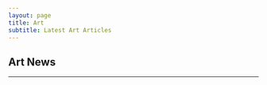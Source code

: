```yaml
---
layout: page
title: Art
subtitle: Latest Art Articles
---
```


<!-- publish0x art tags articles -->
<h2>Art News</h2><hr/>
<script src="https://www.publish0x.com/widget/code"></script><publish0x-posts-widget aff="4zbqpvkapr" posts-number="9" content-type="tag" content-ids="3683,452,2394,2004,5338"></publish0x-posts-widget>
